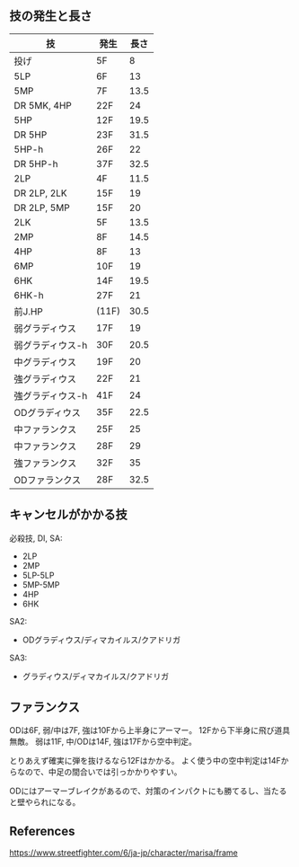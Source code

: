 ## 技の発生と長さ

| 技               | 発生  | 長さ |
| ---------------- | ----- | ---- |
| 投げ             | 5F    | 8    |
| 5LP              | 6F    | 13   |
| 5MP              | 7F    | 13.5 |
| DR 5MK, 4HP      | 22F   | 24   |
| 5HP              | 12F   | 19.5 |
| DR 5HP           | 23F   | 31.5 |
| 5HP-h            | 26F   | 22   |
| DR 5HP-h         | 37F   | 32.5 |
| 2LP              | 4F    | 11.5 |
| DR 2LP, 2LK      | 15F   | 19   |
| DR 2LP, 5MP      | 15F   | 20   |
| 2LK              | 5F    | 13.5 |
| 2MP              | 8F    | 14.5 |
| 4HP              | 8F    | 13   |
| 6MP              | 10F   | 19   |
| 6HK              | 14F   | 19.5 |
| 6HK-h            | 27F   | 21   |
| 前J.HP           | (11F) | 30.5 |
| 弱グラディウス   | 17F   | 19   |
| 弱グラディウス-h | 30F   | 20.5 |
| 中グラディウス   | 19F   | 20   |
| 強グラディウス   | 22F   | 21   |
| 強グラディウス-h | 41F   | 24   |
| ODグラディウス   | 35F   | 22.5 |
| 中ファランクス   | 25F   | 25   |
| 中ファランクス   | 28F   | 29   |
| 強ファランクス   | 32F   | 35   |
| ODファランクス   | 28F   | 32.5 |

## キャンセルがかかる技

必殺技, DI, SA:

- 2LP
- 2MP
- 5LP-5LP
- 5MP-5MP
- 4HP
- 6HK

SA2:

- ODグラディウス/ディマカイルス/クアドリガ

SA3:

- グラディウス/ディマカイルス/クアドリガ

## ファランクス

ODは6F, 弱/中は7F, 強は10Fから上半身にアーマー。
12Fから下半身に飛び道具無敵。
弱は11F, 中/ODは14F, 強は17Fから空中判定。

とりあえず確実に弾を抜けるなら12Fはかかる。
よく使う中の空中判定は14Fからなので、中足の間合いでは引っかかりやすい。

ODにはアーマーブレイクがあるので、対策のインパクトにも勝てるし、当たると壁やられになる。

## References

https://www.streetfighter.com/6/ja-jp/character/marisa/frame
